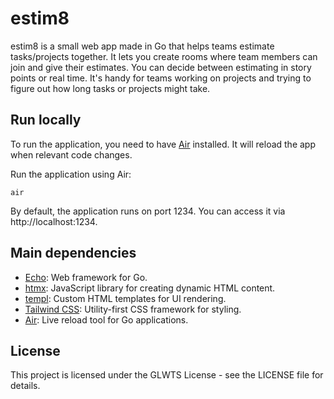 # estim8

estim8 is a small web app made in Go that helps teams estimate tasks/projects together.
It lets you create rooms where team members can join and give their estimates. You can decide between estimating in story points or real time.
It's handy for teams working on projects and trying to figure out how long tasks or projects might take.

## Run locally
To run the application, you need to have [Air](https://github.com/cosmtrek/air) installed. 
It will reload the app when relevant code changes.

Run the application using Air:
```shell
air
```

By default, the application runs on port 1234. You can access it via http://localhost:1234.

## Main dependencies
- [Echo](https://github.com/labstack/echo): Web framework for Go.
- [htmx](https://htmx.org/): JavaScript library for creating dynamic HTML content.
- [templ](https://github.com/a-h/templ): Custom HTML templates for UI rendering.
- [Tailwind CSS](https://tailwindcss.com/): Utility-first CSS framework for styling.
- [Air](https://github.com/cosmtrek/air): Live reload tool for Go applications.

## License

This project is licensed under the GLWTS License - see the LICENSE file for details.
